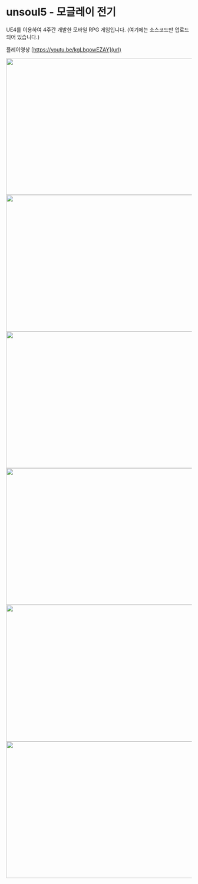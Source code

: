 # unsoul5 - 모글레이 전기

UE4를 이용하여 4주간 개발한 모바일 RPG 게임입니다.
(여기에는 소스코드만 업로드되어 있습니다.)

플레이영상
[https://youtu.be/kgLbqowEZAY](url)

<img src="/uploads/1848994ad25765da30fa8ef3684c67bc/캡처.PNG"  width="700" height="370">
<img src="/uploads/5910001674e72ff692030716c807b86a/그림2.png"  width="700" height="370">
<img src="/uploads/099e652711762fe3e116a54fd4980c6f/그림4.png"  width="700" height="370">
<img src="/uploads/60836f8215fa2d6c44866401a09b1aef/그림6.jpg"  width="700" height="370">
<img src="/uploads/7873b42c3ea44a39dc6db8dabdacab76/그림1.png"  width="700" height="370">
<img src="/uploads/1a3fdc6e692c81a3e5c6736a39bfae9e/그림3.png"  width="700" height="370">